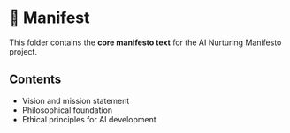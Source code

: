 # 📜 Manifest
This folder contains the **core manifesto text** for the AI Nurturing Manifesto project.

## Contents
- Vision and mission statement
- Philosophical foundation
- Ethical principles for AI development
